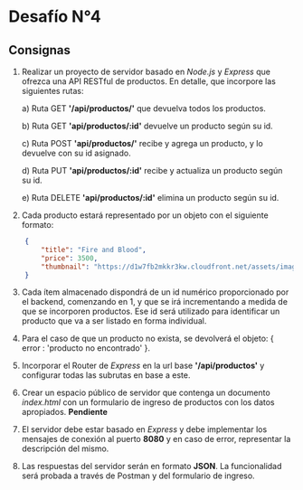 # Desafío N°4 
## Consignas
1. Realizar un proyecto de servidor basado en *Node.js* y *Express* que ofrezca una API RESTful de productos. En detalle, que incorpore las siguientes rutas:


    a) Ruta GET **'/api/productos/'** que devuelva todos los productos.

    b) Ruta GET **'api/productos/:id'** devuelve un producto según su id.

	c) Ruta POST **'api/productos/'** recibe y agrega un producto, y lo devuelve con su id asignado.

	d) Ruta PUT **'api/productos/:id'** recibe y actualiza un producto según su id.

	e) Ruta DELETE **'api/productos/:id'** elimina un producto según su id.


2. Cada producto estará representado por un objeto con el siguiente formato:

    
```json
	{
		"title": "Fire and Blood",
		"price": 3500,
		"thumbnail": "https://d1w7fb2mkkr3kw.cloudfront.net/assets/images/book/lrg/9780/0083/9780008307738.jpg"
	}
```
3. Cada ítem almacenado dispondrá de un id numérico proporcionado por el backend, comenzando en 1, y que se irá incrementando a medida de que se incorporen productos. Ese id será utilizado para identificar un producto que va a ser listado en forma individual.

4. Para el caso de que un producto no exista, se devolverá el objeto:
{ error : 'producto no encontrado' }.

5. Incorporar el Router de *Express* en la url base **'/api/productos'** y configurar todas las subrutas en base a este.

6. Crear un espacio público de servidor que contenga un documento *index.html* con un formulario de ingreso de productos con los datos apropiados. **Pendiente**

7. El servidor debe estar basado en *Express* y debe implementar los mensajes de conexión al puerto **8080** y en caso de error, representar la descripción del mismo.

8. Las respuestas del servidor serán en formato **JSON**. La funcionalidad será probada a través de Postman y del formulario de ingreso.



